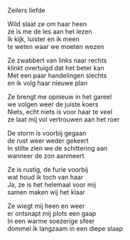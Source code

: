 Zeilers liefde

Wild slaat ze om haar heen\
ze is me de les aan het lezen\
Ik kijk, luister en ik meen\
te weten waar we moeten wezen

Ze zwabbert van links naar rechts\
klinkt overtuigd  dat het beter kan\
Met een paar handelingen slechts\
en ik volg haar nieuwe plan

Ze brengt me opnieuw in het gareel\
we volgen weer de juiste koers\
Niets, echt niets is voor haar te veel\
ze laat mij vol vertrouwen aan het roer

De storm is voorbij gegaan\
de rust weer weder gekeert\
In stilte zien we de schittering aan\
wanneer de zon aanmeert

Ze is rustig, de furie voorbij\
wat houd ik toch van haar\
Ja, ze is het helemaal voor mij\
samen maken wij het klaar

Ze wiegt mij heen en weer\
er ontsnapt mij plots een gaap\
In een warme soezerige sfeer\
dommel ik langzaam in een diepe slaap
